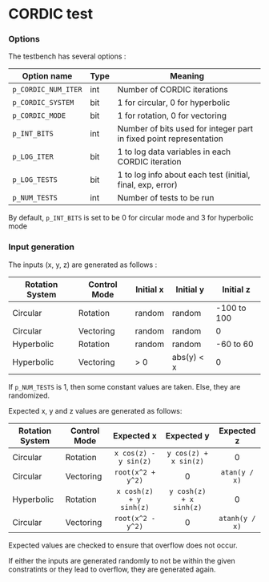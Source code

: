 # CORDIC test

### Options

The testbench has several options :

| Option name               | Type  | Meaning                           |
|---                        |---    |---                                |
| ```p_CORDIC_NUM_ITER```   | int   | Number of CORDIC iterations       |
| ```p_CORDIC_SYSTEM```     | bit   | 1 for circular, 0 for hyperbolic  |
| ```p_CORDIC_MODE```       | bit   | 1 for rotation, 0 for vectoring   |
| ```p_INT_BITS```          | int   | Number of bits used for integer part in fixed point representation |
| ```p_LOG_ITER```          | bit   | 1 to log data variables in each CORDIC iteration |
| ```p_LOG_TESTS```         | bit   | 1 to log info about each test (initial, final, exp, error) |
| ```p_NUM_TESTS```         | int   | Number of tests to be run         |

By default, ```p_INT_BITS``` is set to be 0 for circular mode and 3 for hyperbolic mode

### Input generation

The inputs (x, y, z) are generated as follows :

| Rotation System   | Control Mode  | Initial x     | Initial y     | Initial z     |
|---                |---            |---            |---            |---            |
| Circular          | Rotation      | random        | random        | -100 to 100   |
| Circular          | Vectoring     | random        | random        | 0             |
| Hyperbolic        | Rotation      | random        | random        | -60 to 60     |
| Hyperbolic        | Vectoring     | > 0           | abs(y) < x    | 0             |

If ```p_NUM_TESTS``` is 1, then some constant values are taken. Else, they are randomized. 

Expected x, y and z values are generated as follows:

| Rotation System   | Control Mode  | Expected x                    | Expected y    | Expected z    |
|---                |---            |:---:|:---:|:---:|
| Circular          | Rotation      | ```x cos(z) - y sin(z)``` | ```y cos(z) + x sin(z)``` | 0 |
| Circular          | Vectoring     | ```root(x^2 + y^2)``` | 0 | ```atan(y / x)``` |
| Hyperbolic        | Rotation      | ```x cosh(z) + y sinh(z)``` | ```y cosh(z) + x sinh(z)``` | 0 |
| Circular          | Vectoring     | ```root(x^2 - y^2)``` | 0 | ```atanh(y / x)``` |

Expected values are checked to ensure that overflow does not occur.

If either the inputs are generated randomly to not be within the given constratints or they lead to overflow, they are generated again.
